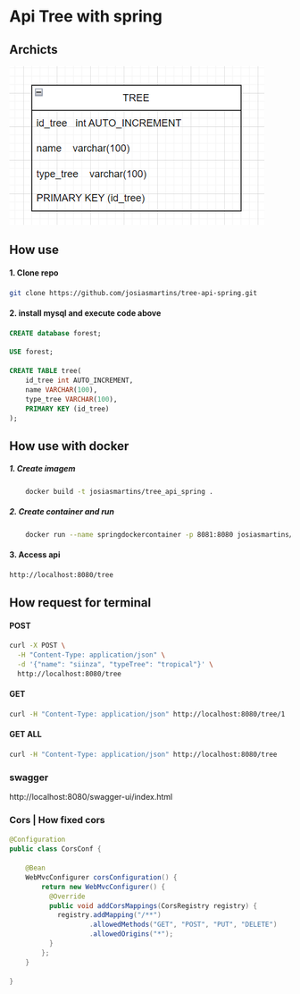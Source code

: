 # Api Tree with spring

## Archicts
![img.png](src%2Fmain%2Fresources%2Fstatic%2Fimg.png)
## How use
#### 1. Clone repo
```bash
git clone https://github.com/josiasmartins/tree-api-spring.git
```

#### 2. install mysql and execute code above
```sql
CREATE database forest;

USE forest;

CREATE TABLE tree(
    id_tree int AUTO_INCREMENT,
    name VARCHAR(100),
    type_tree VARCHAR(100),
    PRIMARY KEY (id_tree)
);

```

## How use with docker

##### 1. Create imagem
```bash
    docker build -t josiasmartins/tree_api_spring .
```
##### 2. Create container and run
```bash
    docker run --name springdockercontainer -p 8081:8080 josiasmartins/tree_api_spring
```
#### 3. Access api 
```bash
http://localhost:8080/tree
```

## How request for terminal
#### POST
```bash
curl -X POST \
  -H "Content-Type: application/json" \
  -d '{"name": "siinza", "typeTree": "tropical"}' \
  http://localhost:8080/tree

```
#### GET
```bash
curl -H "Content-Type: application/json" http://localhost:8080/tree/1
```

#### GET ALL
```bash
curl -H "Content-Type: application/json" http://localhost:8080/tree
```


### swagger
 http://localhost:8080/swagger-ui/index.html

### Cors | How fixed cors

```java
@Configuration
public class CorsConf {

    @Bean
    WebMvcConfigurer corsConfiguration() {
        return new WebMvcConfigurer() {
          @Override
          public void addCorsMappings(CorsRegistry registry) {
            registry.addMapping("/**")
                    .allowedMethods("GET", "POST", "PUT", "DELETE")
                    .allowedOrigins("*");
          }
        };
    }

}
```
 
